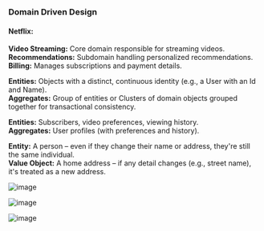 ### Domain Driven Design

#### Netflix:
**Video Streaming:** Core domain responsible for streaming videos.  
**Recommendations:** Subdomain handling personalized recommendations.  
**Billing:** Manages subscriptions and payment details.  

**Entities:** Objects with a distinct, continuous identity (e.g., a User with an Id and Name).  
**Aggregates:** Group of entities or Clusters of domain objects grouped together for transactional consistency.  

**Entities:** Subscribers, video preferences, viewing history.  
**Aggregates:** User profiles (with preferences and history). 

**Entity:** A person – even if they change their name or address, they're still the same individual.  
**Value Object:** A home address – if any detail changes (e.g., street name), it's treated as a new address.   

![image](https://github.com/user-attachments/assets/79175a09-f193-4e56-8175-37be4bce29f2)


![image](https://github.com/user-attachments/assets/bf4ab0e4-a29c-49cb-a2d7-07d386e7fa73)   

![image](https://github.com/user-attachments/assets/991ce177-8111-4f8e-a118-9842b8b38163)


